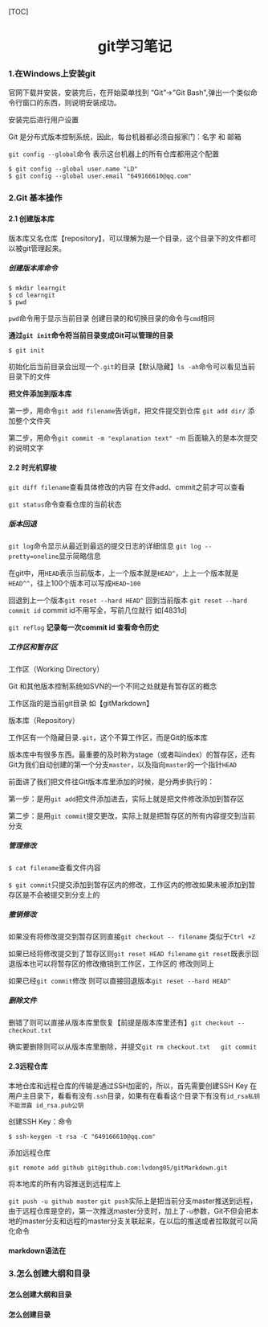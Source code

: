 [TOC]

<h1><center>git学习笔记</center></h1>



### 1.在Windows上安装git

官网下载并安装，安装完后，在开始菜单找到 “Git”->"Git Bash",弹出一个类似命令行窗口的东西，则说明安装成功。

安装完后进行用户设置

Git 是分布式版本控制系统，因此，每台机器都必须自报家门：名字 和 邮箱

`git config --global`命令 表示这台机器上的所有仓库都用这个配置

```git
$ git config --global user.name "LD"
$ git config --global user.email "649166610@qq.com"
```

### 2.Git 基本操作

#### 2.1 创建版本库

版本库又名仓库【repository】，可以理解为是一个目录，这个目录下的文件都可以被git管理起来。

##### 创建版本库命令

```git
$ mkdir learngit
$ cd learngit
$ pwd
```

`pwd`命令用于显示当前目录 创建目录的和切换目录的命令与`cmd`相同

**通过`git init`命令将当前目录变成Git可以管理的目录**

```git
$ git init
```

初始化后当前目录会出现一个`.git`的目录【默认隐藏】`ls -ah`命令可以看见当前目录下的文件

**把文件添加到版本库**

第一步，用命令`git add filename`告诉git，把文件提交到仓库 `git add dir/`  添加整个文件夹

第二步，用命令`git commit -m "explanation text" `-m 后面输入的是本次提交的说明文字

#### 2.2 时光机穿梭

`git diff filename`查看具体修改的内容 在文件add、cmmit之前才可以查看

`git status`命令查看仓库的当前状态

##### 版本回退

`git log`命令显示从最近到最远的提交日志的详细信息 `git log --pretty=oneline`显示简略信息

在git中，用`HEAD`表示当前版本，上一个版本就是`HEAD^`，上上一个版本就是`HEAD^^`，往上100个版本可以写成`HEAD~100`

回退到上一个版本`git reset --hard HEAD^`  回到当前版本 `git reset --hard commit id` commit id不用写全，写前几位就行 如[4831d]

`git reflog` **记录每一次commit id 查看命令历史**

##### 工作区和暂存区

工作区（Working Directory）

Git 和其他版本控制系统如SVN的一个不同之处就是有暂存区的概念

工作区指的是当前git目录 如【gitMarkdown】

版本库（Repository）

工作区有一个隐藏目录`.git`，这个不算工作区，而是Git的版本库

版本库中有很多东西。最重要的及时称为stage（或者叫index）的暂存区，还有Git为我们自动创建的第一个分支`master`，以及指向`master`的一个指针`HEAD`

前面讲了我们把文件往Git版本库里添加的时候，是分两步执行的：

第一步：是用`git add`把文件添加进去，实际上就是把文件修改添加到暂存区

第二步：是用`git commit`提交更改，实际上就是把暂存区的所有内容提交到当前分支

##### 管理修改

`$ cat filename`查看文件内容

`$ git commit`只提交添加到暂存区内的修改，工作区内的修改如果未被添加到暂存区是不会被提交到分支上的

##### 撤销修改

如果没有将修改提交到暂存区则直接`git checkout -- filename`  类似于`Ctrl +Z`

如果已经将修改提交到了暂存区则`git reset HEAD filename`  `git reset`既表示回退版本也可以将暂存区的修改撤销到工作区，工作区的 修改则同上

如果已经`git commit`修改 则可以直接回退版本`git reset --hard HEAD^`

##### 删除文件

删错了则可以直接从版本库里恢复【前提是版本库里还有】`git checkout -- checkout.txt`

确实要删除则可以从版本库里删除，并提交`git rm checkout.txt   git commit`

#### 2.3远程仓库

本地仓库和远程仓库的传输是通过SSH加密的，所以，首先需要创建SSH Key 在用户主目录下，看看有没有`.ssh`目录，如果有在看看这个目录下有没有`id_rsa私钥不能泄露 id_rsa.pub公钥` 

创建SSH Key：命令

`$ ssh-keygen -t rsa -C "649166610@qq.com"  `

添加远程仓库

`git remote add github git@github.com:lvdong05/gitMarkdown.git`

将本地库的所有内容推送到远程库上

`git push -u github master` `git push`实际上是把当前分支master推送到远程，由于远程仓库是空的，第一次推送master分支时，加上了`-u`参数，Git不但会把本地的master分支和远程的master分支关联起来，在以后的推送或者拉取就可以简化命令



#### markdown语法在

### 3.怎么创建大纲和目录

#### 怎么创建大纲和目录

#### 怎么创建目录

